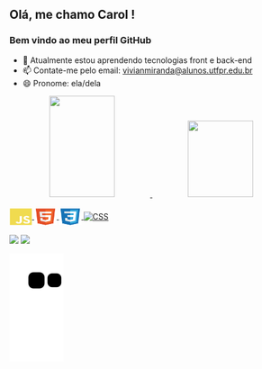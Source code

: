 ## Olá, me chamo Carol ! 
### Bem vindo ao meu perfil GitHub

- 🌱 Atualmente estou aprendendo tecnologias front e back-end
- 📫 Contate-me pelo email: vivianmiranda@alunos.utfpr.edu.br
- 😄 Pronome: ela/dela

<div align="center">
  <a href="https://github.com/viviancarolinemiranda">
  <img height="180em" width="48%" src="https://github-readme-stats.vercel.app/api?username=viviancarolinemiranda&show_icons=true&theme=dracula&include_all_commits=true&count_private=true"/>
  <img height="136em" width="48%" src="https://github-readme-stats.vercel.app/api/top-langs/?username=viviancarolinemiranda&layout=compact&langs_count=7&theme=dracula"/>
</div>
  
<div style="display: inline_block"><br>
  <img align="center" alt="Js" height="30" width="40" src="https://raw.githubusercontent.com/devicons/devicon/master/icons/javascript/javascript-plain.svg">
  <img align="center" alt="HTML" height="30" width="40" src="https://raw.githubusercontent.com/devicons/devicon/master/icons/html5/html5-original.svg">
  <img align="center" alt="CSS" height="30" width="40" src="https://raw.githubusercontent.com/devicons/devicon/master/icons/css3/css3-original.svg">
  <img align="center" alt="CSS" height="30" width="40"src="https://cdn.jsdelivr.net/gh/devicons/devicon/icons/mysql/mysql-original.svg" />
</div><br>
  
<div>
  <a href = "mailto:vivianmiranda@alunos.utfpr.edu.br"><img src="https://img.shields.io/badge/-Gmail-%23333?style=for-the-badge&logo=gmail&logoColor=white" target="_blank"></a>
  <a href="https://www.linkedin.com/in/viviancaroline/" target="_blank"><img src="https://img.shields.io/badge/-LinkedIn-%230077B5?style=for-the-badge&logo=linkedin&logoColor=white" target="_blank"></a>  
</div>

  ![Snake animation](https://github.com/viviancarolinemiranda/viviancarolinemiranda/blob/output/github-contribution-grid-snake.svg)
